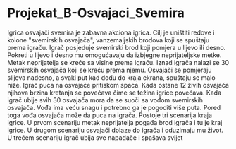 # Projekat_B-Osvajaci_Svemira
Igrica osvajači svemira je zabavna akciona igrica. Cilj je uništiti redove i kolone "svemirskih osvajača", 
vanzemaljskih brodova koji se spuštaju prema igraču. Igrač posjeduje svemirski brod koji pomjera u 
lijevo ili desno. Pokreti u lijevo i desno mu omogućavaju da izbjegne neprijateljske metke. Metak 
neprijatelja se kreće sa visine prema igraču. Iznad igrača nalazi se 30 svemirskih osvajača koji se kreću 
prema njemu. Osvajači se pomjeraju slijeva nadesno, a svaki put kad dođu do kraja ekrana, spuštaju se 
malo niže. Igrač puca na osvajače pritiskom spaca. Kada ostane 12 živih osvajača njihova brzina kretanja 
se povećava čime se težina igrice povećava. Kada igrač ubije svih 30 osvajača mora da se suoči sa vođom
svemirskih osvajača. Vođa ima veću snagu i potrebno ga je pogoditi više puta. Pored toga vođa osvajača 
može da puca na igrača. Postoje tri scenarija kraja igrice. U prvom scenariju metak neprijatelja pogađa 
brod igrača i tu je kraj igrice. U drugom scenariju osvajači dolaze do igrača i oduzimaju mu život. U 
trećem scenariju igrač ubija sve napadače i spašava svijet
